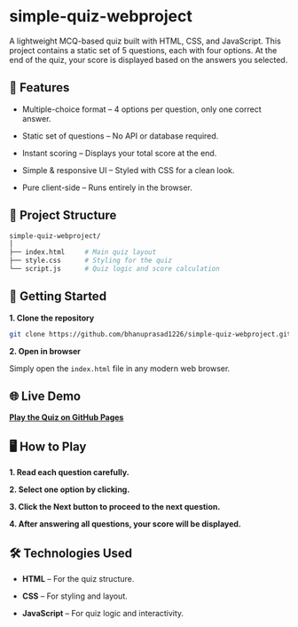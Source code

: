 # simple-quiz-webproject
A lightweight MCQ-based quiz built with HTML, CSS, and JavaScript.
This project contains a static set of 5 questions, each with four options.
At the end of the quiz, your score is displayed based on the answers you selected.
## 🎯 Features
- Multiple-choice format – 4 options per question, only one correct answer.

- Static set of questions – No API or database required.

- Instant scoring – Displays your total score at the end.

- Simple & responsive UI – Styled with CSS for a clean look.

- Pure client-side – Runs entirely in the browser.
## 📂 Project Structure
```bash
simple-quiz-webproject/
│
├── index.html     # Main quiz layout
├── style.css      # Styling for the quiz
└── script.js      # Quiz logic and score calculation
```
## 🚀 Getting Started
**1. Clone the repository**
```bash
git clone https://github.com/bhanuprasad1226/simple-quiz-webproject.git
```
**2. Open in browser**

Simply open the `index.html` file in any modern web browser.
## 🌐 Live Demo
**[Play the Quiz on GitHub Pages](https://bhanuprasad1226.github.io/simple-quiz-webproject/)**
## 🖥️ How to Play
**1. Read each question carefully.**

**2. Select one option by clicking.**

**3. Click the Next button to proceed to the next question.**

**4. After answering all questions, your score will be displayed.**
## 🛠️ Technologies Used
- **HTML** – For the quiz structure.

- **CSS** – For styling and layout.

- **JavaScript** – For quiz logic and interactivity.













